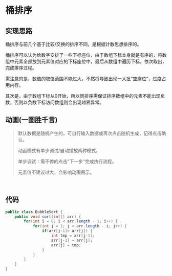 # 桶排序

## 实现思路

桶排序与前几个基于比较/交换的排序不同，是根据计数思想排序的。

桶排序可以认为给数字安排了一些下标座位，由于数组下标本身就是有序的，将数组中元素全部放到元素值对应的下标座位中，最后从数组中遍历下标，依次取出，完成排序过程。

需注意的是，数值的取值范围不能过大，不然将导致出现一大批“空座位”，过度占用内存。

其次是，由于数组下标从0开始，所以同排序需保证排序数组中的元素不能出现负数，否则以负数下标访问数组则会出现越界异常。


## 动画(一图胜千言)

> 默认数据是随机产生的，可自行输入数据或再次点击随机生成，记得点击确认。
>
> 动画模式有单步调试/自动播放两种模式。
>
> 单步调试：需不停的点击"下一步"完成执行流程。
>
> 元素值不建议过大，会影响动画展示。

<br>
<bucket-sort />

## 代码

```java
public class BubbleSort {
    public void sort(int[] arr) {
        for(int i = 0; i < arr.length - 1; i++) {
            for(int j = 1; j < arr.length - i; j++) {
                if(arr[j-1]> arr[j]) {
                    int tmp = arr[j-1];
                    arr[j-1] = arr[j];
                    arr[j] = tmp;
                }
            }
        }
    }
}
```
